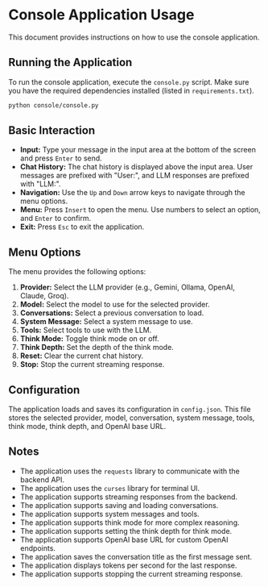 # Console Application Usage

This document provides instructions on how to use the console application.

## Running the Application

To run the console application, execute the `console.py` script. Make sure you have the required dependencies installed (listed in `requirements.txt`).

```bash
python console/console.py
```

## Basic Interaction

-   **Input:** Type your message in the input area at the bottom of the screen and press `Enter` to send.
-   **Chat History:** The chat history is displayed above the input area. User messages are prefixed with "User:", and LLM responses are prefixed with "LLM:".
-   **Navigation:** Use the `Up` and `Down` arrow keys to navigate through the menu options.
-   **Menu:** Press `Insert` to open the menu. Use numbers to select an option, and `Enter` to confirm.
-   **Exit:** Press `Esc` to exit the application.

## Menu Options

The menu provides the following options:

1.  **Provider:** Select the LLM provider (e.g., Gemini, Ollama, OpenAI, Claude, Groq).
2.  **Model:** Select the model to use for the selected provider.
3.  **Conversations:** Select a previous conversation to load.
4.  **System Message:** Select a system message to use.
5.  **Tools:** Select tools to use with the LLM.
6.  **Think Mode:** Toggle think mode on or off.
7.  **Think Depth:** Set the depth of the think mode.
8.  **Reset:** Clear the current chat history.
9.  **Stop:** Stop the current streaming response.

## Configuration

The application loads and saves its configuration in `config.json`. This file stores the selected provider, model, conversation, system message, tools, think mode, think depth, and OpenAI base URL.

## Notes

-   The application uses the `requests` library to communicate with the backend API.
-   The application uses the `curses` library for terminal UI.
-   The application supports streaming responses from the backend.
-   The application supports saving and loading conversations.
-   The application supports system messages and tools.
-   The application supports think mode for more complex reasoning.
-   The application supports setting the think depth for think mode.
-   The application supports OpenAI base URL for custom OpenAI endpoints.
-   The application saves the conversation title as the first message sent.
-   The application displays tokens per second for the last response.
-   The application supports stopping the current streaming response.